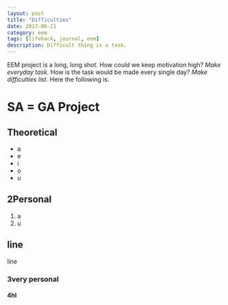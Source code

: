 ```yaml
---
layout: post
title: "Difficulties"
date: 2017-06-21
category: eem
tags: [lifehack, journal, eem]
description: Difficult thing is a task.
---
```


EEM project is a long, long shot. How could we keep motivation high? *Make everyday task.* How is the task would be made every single day?  *Make difficulties list.* Here the following is.

SA = GA Project
====

Theoretical
----

- a
- e
- i
- o
- u

## 2Personal
1. a
1. u

line
---
line

### 3very personal

#### 4hl

